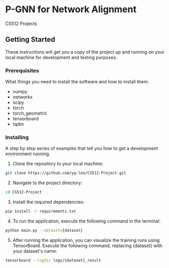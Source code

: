 # P-GNN for Network Alignment

CS512 Projects

## Getting Started

These instructions will get you a copy of the project up and running on your local machine for development and testing purposes. 

### Prerequisites

What things you need to install the software and how to install them:

- numpy
- networkx
- scipy
- torch
- torch_geometric
- tensorboard
- tqdm

### Installing

A step by step series of examples that tell you how to get a development environment running.

1. Clone the repository to your local machine:

```sh
git clone https://github.com/yq-leo/CS512-Project.git
```

2. Navigate to the project directory:

```sh
cd CS512-Project
```

3. Install the required dependencies:
```sh
pip install -r requirements.txt
```

4. To run the application, execute the following command in the terminal:
```sh
python main.py --dataset={dataset}
```

5. After running the application, you can visualize the training runs using TensorBoard. Execute the following command, replacing {dataset} with your dataset's name:
```sh
tensorboard --logdir logs/{dataset}_result
```



